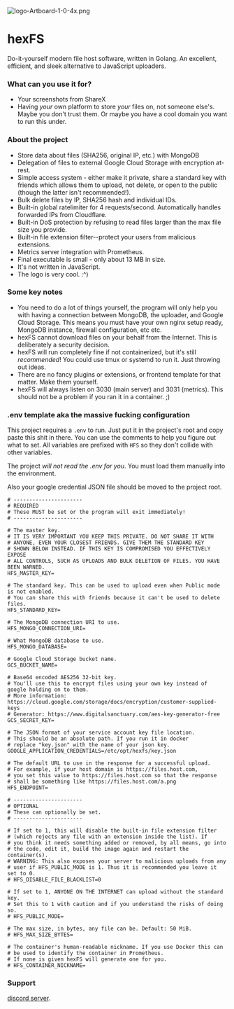 
![logo-Artboard-1-0-4x.png](https://i.postimg.cc/YSXZmBDk/logo-Artboard-1-0-4x.png)
# hexFS

Do-it-yourself modern file host software, written in Golang. An excellent, efficient, and sleek alternative to JavaScript uploaders.


### What can you use it for?

- Your screenshots from ShareX
- Having *your* own platform to store *your* files on, not someone else's. Maybe you don't trust them. Or maybe you have a cool domain you want to run this under.


### About the project

- Store data about files (SHA256, original IP, etc.) with MongoDB
- Delegation of files to external Google Cloud Storage with encryption at-rest. 
- Simple access system - either make it private, share a standard key with friends which allows them to upload, not delete, or open to the public (though the latter isn't recommended!).
- Bulk delete files by IP, SHA256 hash and individual IDs. 
- Built-in global ratelimiter for 4 requests/second. Automatically handles forwarded IPs from Cloudflare.
- Built-in DoS protection by refusing to read files larger than the max file size you provide.
- Built-in file extension filter--protect your users from malicious extensions.
- Metrics server integration with Prometheus. 
- Final executable is small - only about 13 MB in size.
- It's not written in JavaScript. 
- The logo is very cool. :^)

### Some key notes

- You need to do a lot of things yourself, the program will only help you with having a connection between MongoDB, the uploader, and Google Cloud Storage. This means you must have your own nginx setup ready, MongoDB instance, firewall configuration, etc etc.
- hexFS cannot download files on your behalf from the Internet. This is deliberately a security decision.
- hexFS will run completely fine if not containerized, but it's still *recommended*! You could use tmux or systemd to run it. Just throwing out ideas.
- There are no fancy plugins or extensions, or frontend template for that matter. Make them yourself.
- hexFS will always listen on 3030 (main server) and 3031 (metrics). This should not be a problem if you ran it in a container. ;)

### .env template aka the massive fucking configuration

This project requires a `.env` to run. Just put it in the project's root and copy paste this shit in there. You can use the comments to help you figure out what to set. All variables are prefixed with `HFS` so they don't collide with other variables. 

The project *will not read the .env for you*. You must load them manually into the environment.

Also your google credential JSON file should be moved to the project root.

```
# ----------------------
# REQUIRED
# These MUST be set or the program will exit immediately!
# ----------------------

# The master key.  
# IT IS VERY IMPORTANT YOU KEEP THIS PRIVATE. DO NOT SHARE IT WITH
# ANYONE, EVEN YOUR CLOSEST FRIENDS. GIVE THEM THE STANDARD KEY 
# SHOWN BELOW INSTEAD. IF THIS KEY IS COMPROMISED YOU EFFECTIVELY EXPOSE
# ALL CONTROLS, SUCH AS UPLOADS AND BULK DELETION OF FILES. YOU HAVE BEEN WARNED.
HFS_MASTER_KEY=

# The standard key. This can be used to upload even when Public mode is not enabled.
# You can share this with friends because it can't be used to delete files.
HFS_STANDARD_KEY=

# The MongoDB connection URI to use.
HFS_MONGO_CONNECTION_URI=

# What MongoDB database to use.
HFS_MONGO_DATABASE=

# Google Cloud Storage bucket name.
GCS_BUCKET_NAME=

# Base64 encoded AES256 32-bit key. 
# You'll use this to encrypt files using your own key instead of google holding on to them.
# More information: https://cloud.google.com/storage/docs/encryption/customer-supplied-keys
# Generator: https://www.digitalsanctuary.com/aes-key-generator-free 
GCS_SECRET_KEY=

# The JSON format of your service account key file location.
# This should be an absolute path. If you run it in docker
# replace "key.json" with the name of your json key.
GOOGLE_APPLICATION_CREDENTIALS=/etc/opt/hexfs/key.json

# The default URL to use in the response for a successful upload.
# For example, if your host domain is https://files.host.com,
# you set this value to https://files.host.com so that the response 
# shall be something like https://files.host.com/a.png
HFS_ENDPOINT=

# ----------------------
# OPTIONAL
# These can optionally be set.
# ----------------------

# If set to 1, this will disable the built-in file extension filter 
# (which rejects any file with an extension inside the list). If
# you think it needs something added or removed, by all means, go into
# the code, edit it, build the image again and restart the container(s).
# WARNING: This also exposes your server to malicious uploads from any 
# user if HFS_PUBLIC_MODE is 1. Thus it is recommended you leave it set to 0.
# HFS_DISABLE_FILE_BLACKLIST=0

# If set to 1, ANYONE ON THE INTERNET can upload without the standard key. 
# Set this to 1 with caution and if you understand the risks of doing so.
# HFS_PUBLIC_MODE=

# The max size, in bytes, any file can be. Default: 50 MiB.
# HFS_MAX_SIZE_BYTES=

# The container's human-readable nickname. If you use Docker this can
# be used to identify the container in Prometheus.
# If none is given hexFS will generate one for you.
# HFS_CONTAINER_NICKNAME=

```

### Support

[discord server](https://discord.gg/F7RBKh2).